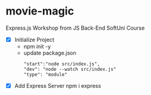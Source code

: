 # movie-magic
Express.js Workshop from JS Back-End SoftUni Course

- [x] Initialize Project
  - npm init -y
  - update package.json
    ```/
    "start":"node src/index.js",
    "dev": "node --watch src/index.js"
    "type": "module"
    ```
- [x] Add Express Server npm i express